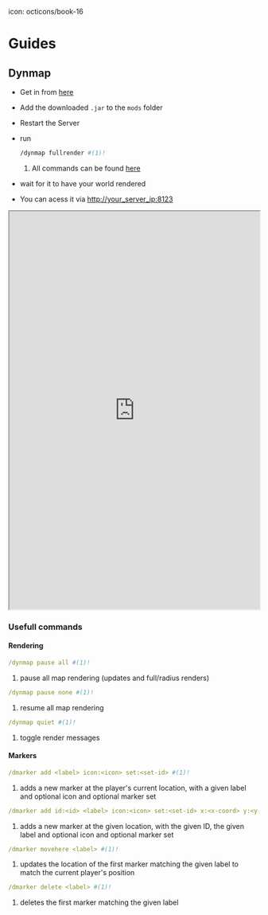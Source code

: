 icon: octicons/book-16
# Guides

## Dynmap

* Get in from [here](https://www.curseforge.com/minecraft/mc-mods/dynmapforge)
* Add the downloaded `.jar` to the `mods` folder
* Restart the Server
* run  
    ```sh
    /dynmap fullrender #(1)!
    ```

    1. All commands can be found [here](https://github.com/webbukkit/dynmap/wiki/Commands)

* wait for it to have your world rendered
* You can acess it via [http://your_server_ip:8123](https://map.deleven.net)

<div class="map">
  <iframe height="800" width="100%" src="https://map.deleven.net/"></iframe>
</div>

### Usefull commands

#### Rendering

<!-- ##################################################### JUST A VISUAL SEPARATER ################################################################ -->


```yaml title="pause dynmap"
/dynmap pause all #(1)!
```

1. pause all map rendering (updates and full/radius renders)

<!-- ##################################################### JUST A VISUAL SEPARATER ################################################################ -->


```yaml title="resume all map rendering"
/dynmap pause none #(1)!
```

1. resume all map rendering

<!-- ##################################################### JUST A VISUAL SEPARATER ################################################################ -->


```yaml title="toggle render messages"
/dynmap quiet #(1)!
```

1. toggle render messages









#### Markers

<!-- ##################################################### JUST A VISUAL SEPARATER ################################################################ -->

```yaml title="adds Marker to current position"
/dmarker add <label> icon:<icon> set:<set-id> #(1)!
```

1. adds a new marker at the player's current location, with a given label and optional icon and optional marker set

<!-- ##################################################### JUST A VISUAL SEPARATER ################################################################ -->

```yaml title="adds Marker with Label to given location"
/dmarker add id:<id> <label> icon:<icon> set:<set-id> x:<x-coord> y:<y-coord> z:<z-coord> world:<Worldname> #(1)!
```

1. adds a new marker at the given location, with the given ID, the given label and optional icon and optional marker set

<!-- ##################################################### JUST A VISUAL SEPARATER ################################################################ -->

```yaml title="move Marker"
/dmarker movehere <label> #(1)!
```

1. updates the location of the first marker matching the given label to match the current player's position

<!-- ##################################################### JUST A VISUAL SEPARATER ################################################################ -->

```yaml title="delete Marker"
/dmarker delete <label> #(1)!
```

1. deletes the first marker matching the given label
